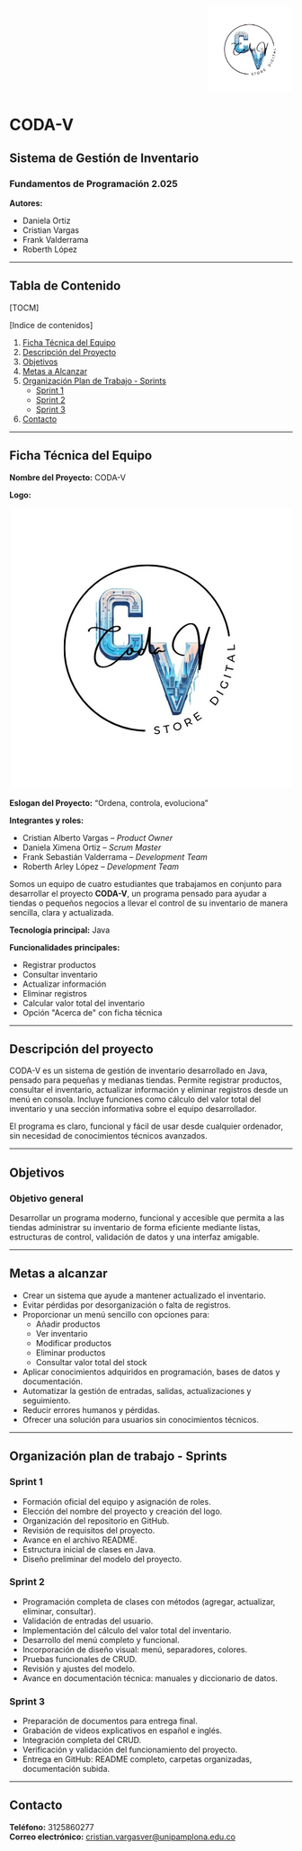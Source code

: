 <p align="right">
  <img src="https://raw.githubusercontent.com/CristianVarVer/Proyecto-CODA_V/e0e59307f3dad8654486b3b71cba306509095f8d/Logo%20CODA-V.jpg?token=BTCBO4JTADR2KJC7MFL2HELIJDIHM" width="150">
</p>

# CODA-V
## Sistema de Gestión de Inventario
### Fundamentos de Programación 2.025

**Autores:**  
- Daniela Ortiz  
- Cristian Vargas  
- Frank Valderrama  
- Roberth López

---

## Tabla de Contenido
[TOCM]

[Indice de contenidos]

1. [Ficha Técnica del Equipo](#ficha-técnica-del-equipo)
2. [Descripción del Proyecto](#descripción-del-proyecto)
3. [Objetivos](#objetivos)
4. [Metas a Alcanzar](#metas-a-alcanzar)
5. [Organización Plan de Trabajo - Sprints](#organización-plan-de-trabajo---sprints)
   - [Sprint 1](#sprint-1)
   - [Sprint 2](#sprint-2)
   - [Sprint 3](#sprint-3)
6. [Contacto](#contacto)

---

## Ficha Técnica del Equipo

**Nombre del Proyecto:** CODA-V

**Logo:**

<p align="center">
  <img src="https://raw.githubusercontent.com/CristianVarVer/Proyecto-CODA_V/e0e59307f3dad8654486b3b71cba306509095f8d/Logo%20CODA-V.jpg?token=BTCBO4JTADR2KJC7MFL2HELIJDIHM">
</p>

**Eslogan del Proyecto:** “Ordena, controla, evoluciona”


**Integrantes y roles:**
- Cristian Alberto Vargas – *Product Owner*
- Daniela Ximena Ortiz – *Scrum Master*
- Frank Sebastián Valderrama – *Development Team*
- Roberth Arley López – *Development Team*

Somos un equipo de cuatro estudiantes que trabajamos en conjunto para desarrollar el proyecto **CODA-V**, un programa pensado para ayudar a tiendas o pequeños negocios a llevar el control de su inventario de manera sencilla, clara y actualizada.

**Tecnología principal:** Java

**Funcionalidades principales:**
- Registrar productos
- Consultar inventario
- Actualizar información
- Eliminar registros
- Calcular valor total del inventario
- Opción "Acerca de" con ficha técnica

---

## Descripción del proyecto

CODA-V es un sistema de gestión de inventario desarrollado en Java, pensado para pequeñas y medianas tiendas. Permite registrar productos, consultar el inventario, actualizar información y eliminar registros desde un menú en consola. Incluye funciones como cálculo del valor total del inventario y una sección informativa sobre el equipo desarrollador.

El programa es claro, funcional y fácil de usar desde cualquier ordenador, sin necesidad de conocimientos técnicos avanzados.

---

## Objetivos

### Objetivo general

Desarrollar un programa moderno, funcional y accesible que permita a las tiendas administrar su inventario de forma eficiente mediante listas, estructuras de control, validación de datos y una interfaz amigable.

---

## Metas a alcanzar

- Crear un sistema que ayude a mantener actualizado el inventario.
- Evitar pérdidas por desorganización o falta de registros.
- Proporcionar un menú sencillo con opciones para:
  - Añadir productos
  - Ver inventario
  - Modificar productos
  - Eliminar productos
  - Consultar valor total del stock
- Aplicar conocimientos adquiridos en programación, bases de datos y documentación.
- Automatizar la gestión de entradas, salidas, actualizaciones y seguimiento.
- Reducir errores humanos y pérdidas.
- Ofrecer una solución para usuarios sin conocimientos técnicos.

---

## Organización plan de trabajo - Sprints

### Sprint 1

- Formación oficial del equipo y asignación de roles.
- Elección del nombre del proyecto y creación del logo.
- Organización del repositorio en GitHub.
- Revisión de requisitos del proyecto.
- Avance en el archivo README.
- Estructura inicial de clases en Java.
- Diseño preliminar del modelo del proyecto.

### Sprint 2

- Programación completa de clases con métodos (agregar, actualizar, eliminar, consultar).
- Validación de entradas del usuario.
- Implementación del cálculo del valor total del inventario.
- Desarrollo del menú completo y funcional.
- Incorporación de diseño visual: menú, separadores, colores.
- Pruebas funcionales de CRUD.
- Revisión y ajustes del modelo.
- Avance en documentación técnica: manuales y diccionario de datos.

### Sprint 3

- Preparación de documentos para entrega final.
- Grabación de videos explicativos en español e inglés.
- Integración completa del CRUD.
- Verificación y validación del funcionamiento del proyecto.
- Entrega en GitHub: README completo, carpetas organizadas, documentación subida.

---

## Contacto

**Teléfono:** 3125860277  
**Correo electrónico:** cristian.vargasver@unipamplona.edu.co
